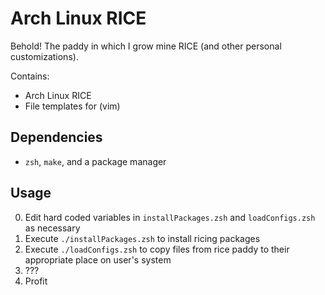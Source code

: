 # Arch Linux RICE
Behold! The paddy in which I grow mine RICE (and other personal customizations).

Contains:
- Arch Linux RICE
- File templates for (vim)

## Dependencies

- `zsh`, `make`, and a package manager

## Usage

0) Edit hard coded variables in `installPackages.zsh` and `loadConfigs.zsh` as necessary
1) Execute `./installPackages.zsh` to install ricing packages
2) Execute `./loadConfigs.zsh` to copy files from rice paddy to their appropriate place on user's system
3) ???
4) Profit
